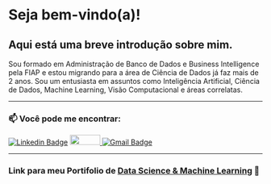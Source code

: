 # Seja bem-vindo(a)!

## Aqui está uma breve introdução sobre mim.

Sou formado em Administração de Banco de Dados e Business Intelligence pela FIAP e estou migrando para a área de Ciência de Dados já faz mais de 2 anos. Sou um entusiasta em assuntos como Inteligência Artificial, Ciência de Dados, Machine Learning, Visão Computacional e áreas correlatas.

---

### 📫 Você pode me encontrar: 

[![Linkedin Badge](https://img.shields.io/badge/-LinkedIn-blue?style=flat-square&logo=Linkedin&logoColor=white)](https://www.linkedin.com/in/idfelipemalatesta/)
<a href="https://www.kaggle.com/felipemalatesta">
  <img src="https://www.dataapplab.com/wp-content/uploads/2017/06/kaggle-logo-gray-300.png" width="60px" height="20px">
</a>
[![Gmail Badge](https://img.shields.io/badge/-Gmail-c14438?style=flat-square&logo=Gmail&logoColor=white)](mailto:idfelipemalatesta@gmail.com)

---

### Link para meu Portifolio de [Data Science & Machine Learning](https://github.com/idfelipemalatesta/MachineLearning) :robot:
